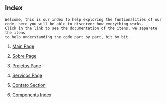 ## Index

```
Welcome, this is our index to help exploring the funtionalities of our
code, here you will be able to discorver how everything works.
Click in the link to see the documentation of the itens, we separete the itens
to help understanding the code part by part, bit by bit.
```


1. [Main Page](./Pages/MainPage.md)

2. [Sobre Page](./Pages/SobrePage.md)

3. [Projetos Page](./Pages/ProjetosPage.md)

4. [Serviços Page](./Pages/ServicosPage.md)

5. [Contato Section](./Pages/ContatoSection.md)

6. [Components Index](./ComponentsIndex.md)